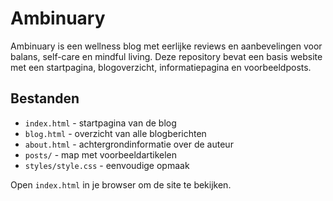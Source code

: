 # Ambinuary

Ambinuary is een wellness blog met eerlijke reviews en aanbevelingen voor balans, self-care en mindful living. Deze repository bevat een basis website met een startpagina, blogoverzicht, informatiepagina en voorbeeldposts.

## Bestanden

- `index.html` - startpagina van de blog
- `blog.html` - overzicht van alle blogberichten
- `about.html` - achtergrondinformatie over de auteur
- `posts/` - map met voorbeeldartikelen
- `styles/style.css` - eenvoudige opmaak

Open `index.html` in je browser om de site te bekijken.
